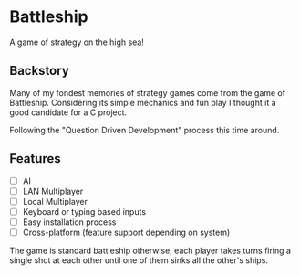 # Battleship
A game of strategy on the high sea!

## Backstory

Many of my fondest memories of strategy games come from the game of Battleship. Considering its simple mechanics and fun play I thought it a good candidate for a C project.

Following the "Question Driven Development" process this time around.

## Features

- [ ] AI
- [ ] LAN Multiplayer
- [ ] Local Multiplayer
- [ ] Keyboard or typing based inputs
- [ ] Easy installation process
- [ ] Cross-platform (feature support depending on system)

The game is standard battleship otherwise, each player takes turns firing a single shot at each other until one of them sinks all the other's ships.
